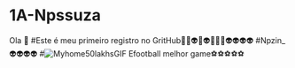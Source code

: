 # 1A-Npssuza
Ola 👋
#Este é meu primeiro registro no GritHub👋👾👽👾👽👾👾👾👽👽👽👽
#Npzin_👽👽👽👽
#![Myhome50lakhsGIF](https://github.com/user-attachments/assets/bb1dc482-5c3d-4262-b266-7082151d8f23)
Efootball melhor game⚽⚽⚽⚽⚽
